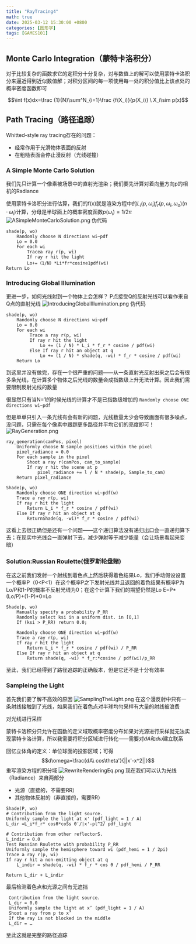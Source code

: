 ```yaml
---
title: "RayTracing4"
math: true
date: 2025-03-12 15:30:00 +0800
categories: [图形学]
tags: [GAMES101]
---
```

## Monte Carlo Integration（蒙特卡洛积分）

对于比较复杂的函数求它的定积分十分复杂，对与数值上的解可以使用蒙特卡洛积分来逼近得到近似数值解；对积分区间的每一项使用每一处的积分值比上该点处的概率密度函数即可

$$\int f(x)dx=\frac {1}{N}\sum^N_{i=1}\frac {f(X_i)}{p(X_i)} \ X_i\sim p(x)$$

## Path Tracing（路径追踪）

Whitted-style ray tracing存在的问题：
- 经常作用于光滑物体表面的反射
- 在粗糙表面会停止漫反射（光线碰撞）

### A Simple  Monte Carlo Solution

我们先只计算一个像素被场景中的直射光渲染；我们要先计算对着向量方向p的相机的Radiance

使用蒙特卡洛积分进行估算，我们的f(x)就是渲染方程中的$L_i(p,\omega_i)f_r(p,\omega_i,\omega_o)(n\cdot \omega_i)$计算，分母是半球面上的概率密度函数$p(\omega_i)=1/2\pi$  
![ASimpleMonteCarloSolution.png](assets/img/ASimpleMonteCarloSolution.png)
伪代码
```
shade(p, wo)
	Randomly choose N directions wi~pdf
	Lo = 0.0
	For each wi
		Tracea ray r(p, wi)
		If ray r hit the light
		Lo+=（1/N）*Li*fr*cosine1pdf(wi)
Return Lo
```

### Introducing Global Illumination

更进一步，如何光线射到一个物体上会怎样？
P点接受Q的反射光线可以看作来自Q点的直射光线
![IntroducingGlobalIllumination.png](assets/img/IntroducingGlobalIllumination.png)
伪代码
```
shade(p, wo) 
	Randomly choose N directions wi~pdf 
	Lo = 0.0 
	For each wi
		 Trace a ray r(p, wi) 
		 If ray r hit the light 
			 Lo += (1 / N) * L_i * f_r * cosine / pdf(wi) 
		 Else If ray r hit an object at q 
			 Lo += (1 / N) * shade(q, -wi) * f_r * cosine / pdf(wi) 
	Return Lo
```
到这里并没有做完，存在一个很严重的问题——从一条直射光反射出来之后会有很多条光线，在计算多个物体之后光线的数量会成指数级上升无法计算。因此我们需要限制反射光线的数量

很显然只有当N=1的时候光线的计算才不是已指数级增加的
`Randomly choose ONE directions wi~pdf `

但是单单只引入一条光线有会有新的问题，光线数量太少会导致画面有很多噪点，没问题，只需在每个像素中跟踪更多路径并平均它们的亮度即可！
![RayGeneration.png](assets/img/RayGeneration.png)
```
ray_generation(camPos, pixel)
	Uniformly choose N sample positions within the pixel
	pixel_radiance = 0.0
	For each sample in the pixel
		Shoot a ray r(camPos, cam_to_sample)
		If ray r hit the scene at p
			pixel_radiance += l / N * shade(p, Sample_to_cam)
	Return pixel_radiance

Shade(p, wo)
	Randomly choose ONE direction wi~pdf(w)
	Trace a ray r(p, wi)
	If ray r hit the light
		Return L_i * f_r * cosine / pdf(wi)
	Else If ray r hit an object at q
		ReturnShade(q, -wi)* f_r * cosine / pdf(wi)
```
这看上去很正确但是还有一个问题——这个递归算法没有递归出口会一直递归算下去；在现实中光线会一直弹射下去，减少弹射等于减少能量（会让场景看起来变暗）

### Solution:Russian Roulette(俄罗斯轮盘赌)

在这之前我们发射一个射线到着色点上然后获得着色结果Lo，我们手动假设设置一个概率P（0<P<1）在这个概率P之下发射光线并且返回的着色结果有概率P为Lo/P和1-P的概率不反射光线为0；在这个计算下我们的期望仍然是Lo E=P\*(Lo/P)+(1-P)\*0=Lo

```
Shade(p, wo)
	Manually specify a probability P_RR
	Randomly select ksi in a uniform dist. in [O,1]
	If (ksi > P_RR) return 0.0;
	
	Randomly choose ONE direction wi~pdf(w)
	Trace a ray r(p, wi)
	If ray r hit the light
		Return L_i * f_r * cosine / pdf(wi) / P_RR
	Else If ray r hit an object at q
		Return shade(q, -wi) * f_r:*cosine / pdf(wi)/p_RR
```

至此，我们已经得到了路径追踪的正确版本，但是它还不是十分有效率

### Sampleing the Light

首先我们要了解不高效的原因
![SamplingTheLight.png](assets/img/SamplingTheLight.png)
在这个漫反射中只有一条射线接触到了光线，如果我们在着色点对半球均匀采样有大量的射线被浪费

对光线进行采样

蒙特卡洛积分只允许在函数的定义域取概率密度分布如果对光源进行采样就无法实现蒙特卡洛计算，所以我需要将积分区域进行转化——需要对$dA$和$d\omega$建立联系

回忆立体角的定义：单位球面的投影区域；可得
$$d\omega=\frac{dA\ cos\theta'}{||x'-x^2||}$$
重写渲染方程的积分域
![RewriteRenderingEq.png](assets/img/RewriteRenderingEq.png)
现在我们可以认为光线（Radiance）来自两部分
- 光源（直接的，不需要RR）
- 其他物体反射的（非直接的，需要RR）  

```
Shade(P, wo)
# Contribution from the light source.
Uniformly sample the light at x' (pdf_light = 1 / A)
L_dir =L_i*f_r* cosθ*coSs θ′/|x'-pl^2/ pdf_light

# Contribution from other reflectorS.
L_indir = 0.0
Test Russian Roulette with probability P_RR
Uniformly sample the hemisphere toward wi (pdf_hemi = 1 / 2pi)
Trace a ray r(p, wi)
If ray r hit a non-emitting object at q
	L_indir = shade(q, -wi) * f_r * cos θ / pdf_hemi / P_RR
	
Return L_dir + L_indir
```

最后检测着色点和光源之间有无遮挡  

```
 Contribution from the light source. 
 L_dir = 0.0 
 Uniformly sample the light at x’ (pdf_light = 1 / A) 
 Shoot a ray from p to x’ 
 If the ray is not blocked in the middle 
 L_dir = …
```
至此这就是完整的路径追踪